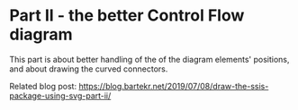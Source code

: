 # Part II - the better Control Flow diagram

This part is about better handling of the of the diagram elements' positions, and about drawing the curved connectors.

Related blog post: <https://blog.bartekr.net/2019/07/08/draw-the-ssis-package-using-svg-part-ii/>